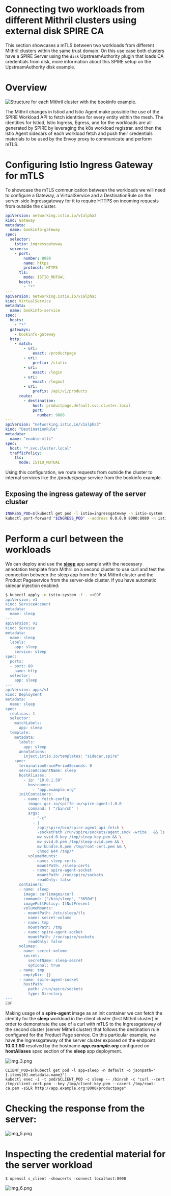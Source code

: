 # Connecting two workloads from different Mithril clusters using external disk SPIRE CA

This section showcases a mTLS between two workloads from different Mithril clusters within the
same trust domain. On this use case both clusters have a SPIRE Server using the `disk` 
UpstreamAuthority plugin that loads CA credentials from disk, more information about this 
SPIRE setup on the UpstreamAuthority disk example.

# Overview

![Structure for each Mithril cluster with the bookinfo example.](img/overview.png)

The Mithril changes in Istiod and Istio Agent make possible the use of the SPIRE Workload 
API to fetch identities for every entity within the mesh. The identities for Istiod, Istio 
Ingress, Egress, and for the workloads are all generated by SPIRE by leveraging the k8s 
workload registrar, and then the Istio Agent sidecars of each workload fetch and push their 
credentials materials to be used by the Envoy proxy to communicate and perform mTLS.

# Configuring Istio Ingress Gateway for mTLS

To showcase the mTLS communication between the workloads we will need to configure a Gateway,
a VirtualService and a DestinationRule on the server-side Ingressgateway for it to require 
HTTPS on incoming requests from outside the cluster.

```yaml
apiVersion: networking.istio.io/v1alpha3
kind: Gateway
metadata:
  name: bookinfo-gateway
spec:
  selector:
    istio: ingressgateway
  servers:
    - port:
        number: 8080
        name: https
        protocol: HTTPS
      tls:
        mode: ISTIO_MUTUAL
      hosts:
        - "*"
---
apiVersion: networking.istio.io/v1alpha3
kind: VirtualService
metadata:
  name: bookinfo-service
spec:
  hosts:
    - "*"
  gateways:
    - bookinfo-gateway
  http:
    - match:
        - uri:
            exact: /productpage
        - uri:
            prefix: /static
        - uri:
            exact: /login
        - uri:
            exact: /logout
        - uri:
            prefix: /api/v1/products
      route:
        - destination:
            host: productpage.default.svc.cluster.local
            port:
              number: 9080
---
apiVersion: "networking.istio.io/v1alpha3"
kind: "DestinationRule"
metadata:
  name: "enable-mtls"
spec:
  host: "*.svc.cluster.local"
  trafficPolicy:
    tls:
      mode: ISTIO_MUTUAL
```

Using this configuration, we route requests from outside the cluster to internal services like the _/productpage_ service from the bookinfo example.

## Exposing the ingress gateway of the server cluster

```bash
INGRESS_POD=$(kubectl get pod -l istio=ingressgateway -n istio-system -o jsonpath="{.items[0].metadata.name}")
kubectl port-forward "$INGRESS_POD" --address 0.0.0.0 8000:8080 -n istio-system
```

# Perform a curl between the workloads

We can deploy and use the [**sleep**](https://github.com/istio/istio/blob/master/samples/sleep/sleep.yaml)
app sample with the necessary annotation template from Mithril on a second cluster 
to use curl and test the connection between the sleep app from the first Mithril 
cluster and the Product Pageservice from the server-side cluster. If you have automatic
sidecar injection enabled:

```bash
$ kubectl apply -n istio-system -f - <<EOF
apiVersion: v1
kind: ServiceAccount
metadata:
  name: sleep
---
apiVersion: v1
kind: Service
metadata:
  name: sleep
  labels:
    app: sleep
    service: sleep
spec:
  ports:
  - port: 80
    name: http
  selector:
    app: sleep
---
apiVersion: apps/v1
kind: Deployment
metadata:
  name: sleep
spec:
  replicas: 1
  selector:
    matchLabels:
      app: sleep
  template:
    metadata:
      labels:
        app: sleep
      annotations:
        inject.istio.io/templates: "sidecar,spire"
    spec:
      terminationGracePeriodSeconds: 0
      serviceAccountName: sleep
      hostAliases:
        - ip: "10.0.1.50"
          hostnames:
            - "app.example.org"
      initContainers:
        - name: fetch-config
          image: gcr.io/spiffe-io/spire-agent:1.0.0
          command: [ "/bin/sh" ]
          args:
            - "-c"
            - |
              /opt/spire/bin/spire-agent api fetch \
              -socketPath /run/spire/sockets/agent.sock -write . && ls /sleep-certs/ &&
              mv svid.0.key /tmp/sleep-key.pem && \
              mv svid.0.pem /tmp/sleep-svid.pem && \
              mv bundle.0.pem /tmp/root-cert.pem && \
              chmod 644 /tmp/*
          volumeMounts:
            - name: sleep-certs
              mountPath: /sleep-certs
            - name: spire-agent-socket
              mountPath: /run/spire/sockets
              readOnly: false
      containers:
      - name: sleep
        image: curlimages/curl
        command: ["/bin/sleep", "3650d"]
        imagePullPolicy: IfNotPresent
        volumeMounts:
        - mountPath: /etc/sleep/tls
          name: secret-volume
        - name: tmp
          mountPath: /tmp
        - name: spire-agent-socket
          mountPath: /run/spire/sockets
          readOnly: false
      volumes:
      - name: secret-volume
        secret:
          secretName: sleep-secret
          optional: true
      - name: tmp
        emptyDir: {}
      - name: spire-agent-socket
        hostPath:
          path: /run/spire/sockets
          type: Directory
---
EOF
```

Making usage of a **spire-agent** image as an init container we can fetch the identity for the 
**sleep** workload in 
the client cluster (first Mithril cluster) in order to demonstrate the use of a curl with mTLS 
to the Ingressgateway
of the second cluster (server Mithril cluster) that follows the destination rule configured for 
the Product Page service. On this particular example, we have the Ingressgateway of the server
cluster exposed on the endpoint **10.0.1.50** resolved by the hostname **_app.example.org_**
configured on **hostAliases** spec section of the **sleep** app deployment.

![img_3.png](img/request.png)

```
CLIENT_POD=$(kubectl get pod -l app=sleep -n default -o jsonpath="{.items[0].metadata.name}")
kubectl exec -i -t pod/$CLIENT_POD -c sleep -- /bin/sh -c "curl --cert /tmp/client-cert.pem --key /tmp/client-key.pem --cacert /tmp/root-ca.pem -sSLk http://app.example.org:8000/productpage"
```

# Checking the response from the server:

![img_5.png](img/response.png)

# Inspecting the credential material for the server workload

```
$ openssl s_client -showcerts -connect localhost:8000
```

![img_6.png](img/show-certs.png)

 

 

 